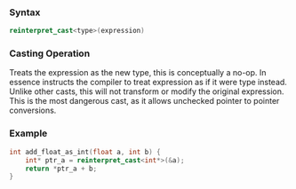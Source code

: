 ### Syntax
```c++
reinterpret_cast<type>(expression)
```
### Casting Operation
Treats the expression as the new type, this is conceptually a no-op. In essence instructs the compiler to treat expression as if it were type instead. Unlike other casts, this will not transform or modify the original expression. This is the most dangerous cast, as it allows unchecked pointer to pointer conversions.
### Example
```c++
int add_float_as_int(float a, int b) {
	int* ptr_a = reinterpret_cast<int*>(&a);
	return *ptr_a + b;
}
```